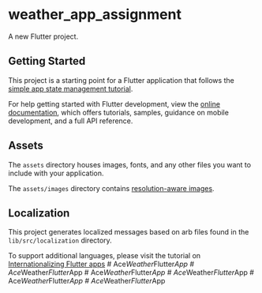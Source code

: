 # weather_app_assignment

A new Flutter project.

## Getting Started

This project is a starting point for a Flutter application that follows the
[simple app state management
tutorial](https://flutter.dev/docs/development/data-and-backend/state-mgmt/simple).

For help getting started with Flutter development, view the
[online documentation](https://flutter.dev/docs), which offers tutorials,
samples, guidance on mobile development, and a full API reference.

## Assets

The `assets` directory houses images, fonts, and any other files you want to
include with your application.

The `assets/images` directory contains [resolution-aware
images](https://flutter.dev/docs/development/ui/assets-and-images#resolution-aware).

## Localization

This project generates localized messages based on arb files found in
the `lib/src/localization` directory.

To support additional languages, please visit the tutorial on
[Internationalizing Flutter
apps](https://flutter.dev/docs/development/accessibility-and-localization/internationalization)
#   A c e _ W e a t h e r _ F l u t t e r _ A p p  
 #   A c e _ W e a t h e r _ F l u t t e r _ A p p  
 #   A c e _ W e a t h e r _ F l u t t e r _ A p p  
 #   A c e _ W e a t h e r _ F l u t t e r _ A p p  
 #   A c e _ W e a t h e r _ F l u t t e r _ A p p  
 #   A c e _ W e a t h e r _ F l u t t e r _ A p p  
 